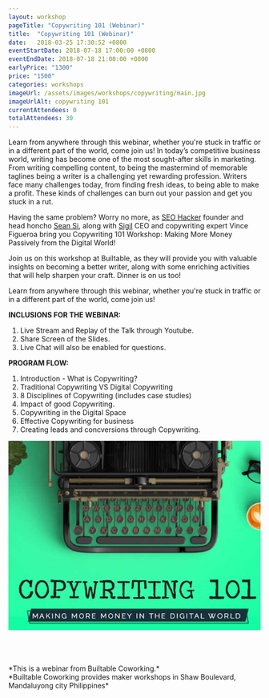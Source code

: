 ```yaml
---
layout: workshop
pageTitle: "Copywriting 101 (Webinar)"
title:  "Copywriting 101 (Webinar)"
date:   2018-03-25 17:30:52 +0800
eventStartDate: 2018-07-18 17:00:00 +0800
eventEndDate: 2018-07-18 21:00:00 +0800
earlyPrice: "1300"
price: "1500"
categories: workshops
imageUrl: /assets/images/workshops/copywriting/main.jpg
imageUrlAlt: copywriting 101
currentAttendees: 0
totalAttendees: 30
---
```


Learn from anywhere through this webinar, whether you're stuck in traffic or in a different part of the world, come join us!
In today’s competitive business world, writing has become one of the most sought-after skills in marketing. From writing compelling content, to being the mastermind of memorable taglines being a writer is a challenging yet rewarding profession. Writers face many challenges today, from finding fresh ideas, to being able to make a profit. These kinds of challenges can burn out your passion and get you stuck in a rut.

Having the same problem? Worry no more, as [SEO Hacker](https://seo-hacker.net) founder and head honcho [Sean Si](https://seansi.org/), along with [Sigil](https://sigilbrand.com/) CEO and copywriting expert Vince Figueroa bring you Copywriting 101 Workshop: Making More Money Passively from the Digital World!

Join us on this workshop at Builtable, as they will provide you with valuable insights on becoming a better writer, along with some enriching activities that will help sharpen your craft. Dinner is on us too!

Learn from anywhere through this webinar, whether you're stuck in traffic or in a different part of the world, come join us!

**INCLUSIONS FOR THE WEBINAR:**

1. Live Stream and Replay of the Talk through Youtube.
2. Share Screen of the Slides.
3. Live Chat will also be enabled for questions.

**PROGRAM FLOW:**

1. Introduction - What is Copywriting? 
2. Traditional Copywriting VS Digital Copywriting 
3. 8 Disciplines of Copywriting (includes case studies) 
4. Impact of good Copywriting. 
5. Copywriting in the Digital Space
6. Effective Copywriting for business
7. Creating leads and concversions through Copywriting. 

![Copywriting with keyboard](/assets/images/workshops/copywriting/copywriting-1.jpg "copywriting with keyboard")

<br>
<br>
<br>
*This is a webinar from Builtable Coworking.*
<br>
*Builtable Coworking provides maker workshops in Shaw Boulevard, Mandaluyong city Philippines* 